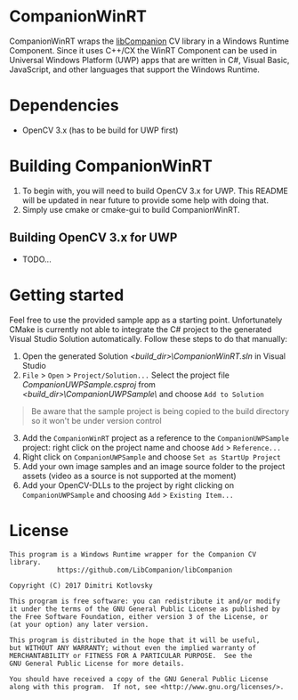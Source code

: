 # CompanionWinRT

CompanionWinRT wraps the [libCompanion](https://github.com/LibCompanion/libCompanion/) CV library in a Windows Runtime Component. Since it uses C++/CX the WinRT Component can be used in Universal Windows Platform (UWP) apps that are written in C#, Visual Basic, JavaScript, and other languages that support the Windows Runtime.

# Dependencies

* OpenCV 3.x (has to be build for UWP first)

# Building CompanionWinRT

1. To begin with, you will need to build OpenCV 3.x for UWP. This README will be updated in near future to provide some help with doing that.
2. Simply use cmake or cmake-gui to build CompanionWinRT.

## Building OpenCV 3.x for UWP

* TODO...

# Getting started

Feel free to use the provided sample app as a starting point. Unfortunately CMake is currently not able to integrate the C# project to the generated Visual Studio Solution automatically. Follow these steps to do that manually:
1. Open the generated Solution _\<build_dir\>\\CompanionWinRT.sln_ in Visual Studio
2. `File` > `Open` > `Project/Solution...` Select the project file _CompanionUWPSample.csproj_ from _\<build_dir\>\\CompanionUWPSample\\_ and choose `Add to Solution`
> Be aware that the sample project is being copied to the build directory so it won't be under version control
3. Add the `CompanionWinRT` project as a reference to the `CompanionUWPSample` project: right click on the project name and choose `Add` > `Reference...`
4. Right click on `CompanionUWPSample` and choose `Set as StartUp Project`
5. Add your own image samples and an image source folder to the project assets (video as a source is not supported at the moment)
6. Add your OpenCV-DLLs to the project by right clicking on `CompanionUWPSample` and choosing `Add` > `Existing Item...`

# License

```
This program is a Windows Runtime wrapper for the Companion CV library.
            https://github.com/LibCompanion/libCompanion

Copyright (C) 2017 Dimitri Kotlovsky

This program is free software: you can redistribute it and/or modify
it under the terms of the GNU General Public License as published by
the Free Software Foundation, either version 3 of the License, or
(at your option) any later version.

This program is distributed in the hope that it will be useful,
but WITHOUT ANY WARRANTY; without even the implied warranty of
MERCHANTABILITY or FITNESS FOR A PARTICULAR PURPOSE.  See the
GNU General Public License for more details.

You should have received a copy of the GNU General Public License
along with this program.  If not, see <http://www.gnu.org/licenses/>.
```
